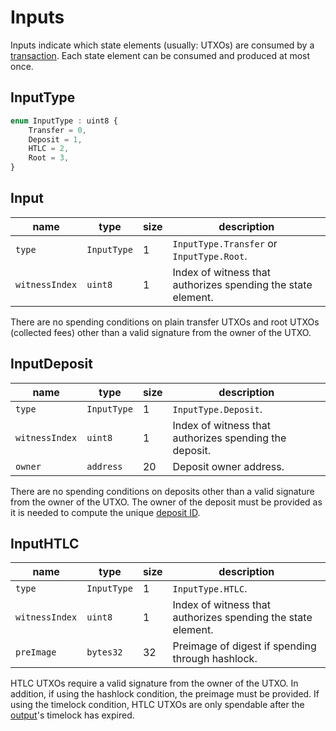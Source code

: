 Inputs
===

Inputs indicate which state elements (usually: UTXOs) are consumed by a [transaction](./Transactions.md). Each state element can be consumed and produced at most once.

InputType
---

```js
enum InputType : uint8 {
    Transfer = 0,
    Deposit = 1,
    HTLC = 2,
    Root = 3,
}
```

Input
---

| name           | type        | size | description                                                  |
| -------------- | ----------- | ---- | ------------------------------------------------------------ |
| `type`         | `InputType` | 1    | `InputType.Transfer` or `InputType.Root`.                    |
| `witnessIndex` | `uint8`     | 1    | Index of witness that authorizes spending the state element. |

There are no spending conditions on plain transfer UTXOs and root UTXOs (collected fees) other than a valid signature from the owner of the UTXO.

InputDeposit
---

| name           | type        | size | description                                            |
| -------------- | ----------- | ---- | ------------------------------------------------------ |
| `type`         | `InputType` | 1    | `InputType.Deposit`.                                   |
| `witnessIndex` | `uint8`     | 1    | Index of witness that authorizes spending the deposit. |
| `owner`        | `address`   | 20   | Deposit owner address.                                 |

There are no spending conditions on deposits other than a valid signature from the owner of the UTXO. The owner of the deposit must be provided as it is needed to compute the unique [deposit ID](./Deposits.md).

InputHTLC
---

| name           | type        | size | description                                                  |
| -------------- | ----------- | ---- | ------------------------------------------------------------ |
| `type`         | `InputType` | 1    | `InputType.HTLC`.                                            |
| `witnessIndex` | `uint8`     | 1    | Index of witness that authorizes spending the state element. |
| `preImage`     | `bytes32`   | 32   | Preimage of digest if spending through hashlock.             |

HTLC UTXOs require a valid signature from the owner of the UTXO. In addition, if using the hashlock condition, the preimage must be provided. If using the timelock condition, HTLC UTXOs are only spendable after the [output](./Outputs.md)'s timelock has expired.
